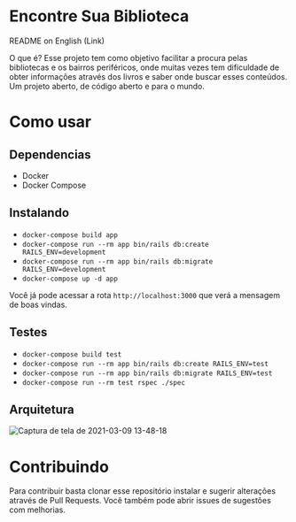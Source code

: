# Encontre Sua Biblioteca

README on English (Link)

O que é? Esse projeto tem como objetivo facilitar a procura pelas bibliotecas e os bairros periféricos, onde muitas vezes tem dificuldade de obter informações através dos livros e saber onde buscar esses conteúdos. Um projeto aberto, de código aberto e para o mundo.

# Como usar

## Dependencias

 - Docker
 - Docker Compose

## Instalando

 - `docker-compose build app`
 - `docker-compose run --rm app bin/rails db:create RAILS_ENV=development`
 - `docker-compose run --rm app bin/rails db:migrate RAILS_ENV=development`
 - `docker-compose up -d app`

Você já pode acessar a rota `http://localhost:3000` que verá a mensagem de boas vindas.

## Testes

 - `docker-compose build test`
 - `docker-compose run --rm app bin/rails db:create RAILS_ENV=test`
 - `docker-compose run --rm app bin/rails db:migrate RAILS_ENV=test`
 - `docker-compose run --rm test rspec ./spec`

## Arquitetura

![Captura de tela de 2021-03-09 13-48-18](https://user-images.githubusercontent.com/7466894/110507161-89ec6c80-80de-11eb-81e5-6012ecb8afaa.png)

# Contribuindo

Para contribuir basta clonar esse repositório instalar e sugerir alterações através de Pull Requests. Você também pode abrir issues de sugestões com melhorias.

